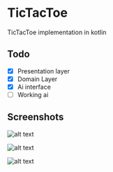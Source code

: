 # TicTacToe
TicTacToe implementation in kotlin

## Todo
- [x] Presentation layer
- [x] Domain Layer
- [x] Ai interface
- [ ] Working ai

## Screenshots

![alt text](http://www.imagehosting.cz/images/screenvrv.png)

![alt text](http://www.imagehosting.cz/images/screenfmf.png)

![alt text](http://www.imagehosting.cz/images/screenbnb.png)
